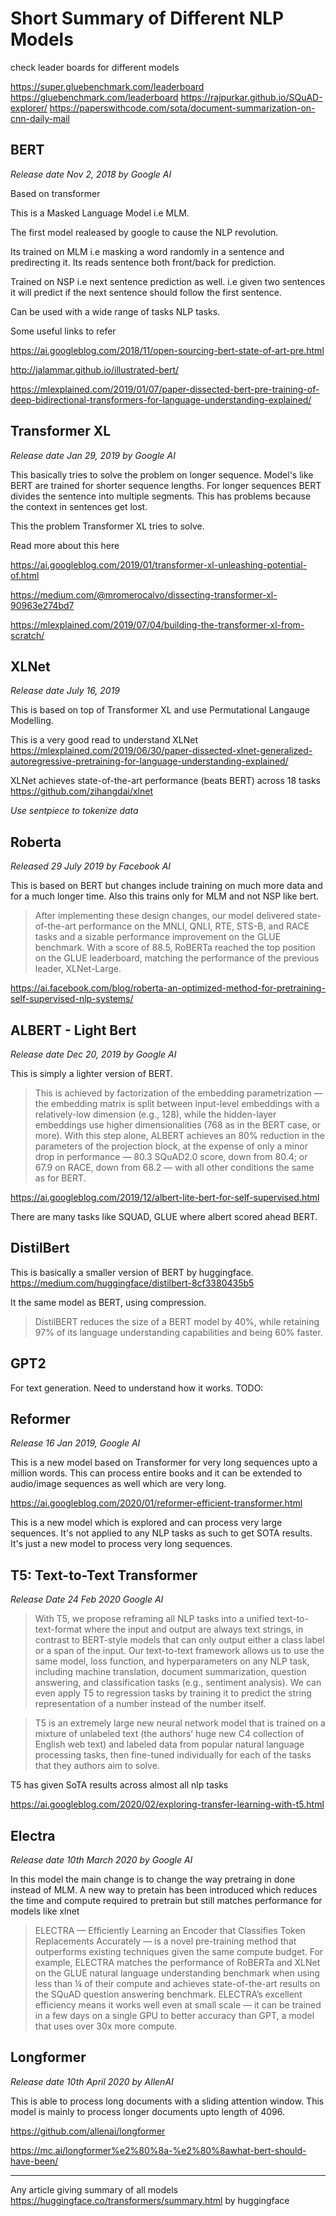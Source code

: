 # Short Summary of Different NLP Models 

check leader boards for different models 

https://super.gluebenchmark.com/leaderboard
https://gluebenchmark.com/leaderboard
https://rajpurkar.github.io/SQuAD-explorer/
https://paperswithcode.com/sota/document-summarization-on-cnn-daily-mail

## BERT

*Release date Nov 2, 2018 by Google AI*

Based on transformer

This is a Masked Language Model i.e MLM.

The first model realeased by google to cause the NLP revolution. 

Its trained on MLM i.e masking a word randomly in a sentence and predirecting it. Its reads sentence both front/back for prediction.

Trained on NSP i.e next sentence prediction as well. i.e given two sentences it will predict if the next sentence should follow the first sentence.

Can be used with a wide range of tasks NLP tasks. 

Some useful links to refer

https://ai.googleblog.com/2018/11/open-sourcing-bert-state-of-art-pre.html

http://jalammar.github.io/illustrated-bert/

https://mlexplained.com/2019/01/07/paper-dissected-bert-pre-training-of-deep-bidirectional-transformers-for-language-understanding-explained/

## Transformer XL

*Release date Jan 29, 2019 by Google AI*

This basically tries to solve the problem on longer sequence.
Model's like BERT are trained for shorter sequence lengths.
For longer sequences BERT divides the sentence into multiple segments. This has problems because the context in sentences get lost.

This the problem Transformer XL tries to solve.

Read more about this here 

https://ai.googleblog.com/2019/01/transformer-xl-unleashing-potential-of.html

https://medium.com/@mromerocalvo/dissecting-transformer-xl-90963e274bd7

https://mlexplained.com/2019/07/04/building-the-transformer-xl-from-scratch/

## XLNet

*Release date July 16, 2019*

This is based on top of Transformer XL and use Permutational Langauge Modelling. 

This is a very good read to understand XLNet https://mlexplained.com/2019/06/30/paper-dissected-xlnet-generalized-autoregressive-pretraining-for-language-understanding-explained/

XLNet achieves state-of-the-art performance (beats BERT) across 18 tasks https://github.com/zihangdai/xlnet

*Use sentpiece to tokenize data*


## Roberta

*Released 29 July 2019 by Facebook AI*

This is based on BERT but changes include training on much more data and for a much longer time. Also this trains only for MLM and not NSP like bert. 

> After implementing these design changes, our model delivered state-of-the-art performance on the MNLI, QNLI, RTE, STS-B, and RACE tasks and a sizable performance improvement on the GLUE benchmark. With a score of 88.5, RoBERTa reached the top position on the GLUE leaderboard, matching the performance of the previous leader, XLNet-Large. 

https://ai.facebook.com/blog/roberta-an-optimized-method-for-pretraining-self-supervised-nlp-systems/


## ALBERT - Light Bert

*Release date Dec 20, 2019 by Google AI*

This is simply a lighter version of BERT. 

> This is achieved by factorization of the embedding parametrization — the embedding matrix is split between input-level embeddings with a relatively-low dimension (e.g., 128), while the hidden-layer embeddings use higher dimensionalities (768 as in the BERT case, or more). With this step alone, ALBERT achieves an 80% reduction in the parameters of the projection block, at the expense of only a minor drop in performance — 80.3 SQuAD2.0 score, down from 80.4; or 67.9 on RACE, down from 68.2 — with all other conditions the same as for BERT.

https://ai.googleblog.com/2019/12/albert-lite-bert-for-self-supervised.html

There are many tasks like SQUAD, GLUE where albert scored ahead BERT. 


## DistilBert

This is basically a smaller version of BERT by huggingface. 
https://medium.com/huggingface/distilbert-8cf3380435b5

It the same model as BERT, using compression. 

> DistilBERT reduces the size of a BERT model by 40%, while retaining 97% of its language understanding capabilities and being 60% faster.



## GPT2 

For text generation. 
Need to understand how it works.
TODO:


## Reformer

*Release 16 Jan 2019, Google AI*

This is a new model based on Transformer for very long sequences upto a million words.
This can process entire books and it can be extended to audio/image sequences as well which are very long.

https://ai.googleblog.com/2020/01/reformer-efficient-transformer.html

This is a new model which is explored and can process very large sequences. It's not applied to any NLP tasks as such to get SOTA results. It's just a new model to process very long sequences. 


## T5: Text-to-Text Transformer

*Release Date 24 Feb 2020 Google AI*

> With T5, we propose reframing all NLP tasks into a unified text-to-text-format where the input and output are always text strings, in contrast to BERT-style models that can only output either a class label or a span of the input. Our text-to-text framework allows us to use the same model, loss function, and hyperparameters on any NLP task, including machine translation, document summarization, question answering, and classification tasks (e.g., sentiment analysis). We can even apply T5 to regression tasks by training it to predict the string representation of a number instead of the number itself.

>T5 is an extremely large new neural network model that is trained on a mixture of unlabeled text (the authors’ huge new C4 collection of English web text) and labeled data from popular natural language processing tasks, then fine-tuned individually for each of the tasks that they authors aim to solve.

T5 has given SoTA results across almost all nlp tasks

https://ai.googleblog.com/2020/02/exploring-transfer-learning-with-t5.html


## Electra

*Release date 10th March 2020 by Google AI*

In this model the main change is to change the way pretraing in done instead of MLM. A new way to pretain has been introduced which reduces the time and compute required to pretrain but still matches performance for models like xlnet

>ELECTRA — Efficiently Learning an Encoder that Classifies Token Replacements Accurately — is a novel pre-training method that outperforms existing techniques given the same compute budget. For example, ELECTRA matches the performance of RoBERTa and XLNet on the GLUE natural language understanding benchmark when using less than ¼ of their compute and achieves state-of-the-art results on the SQuAD question answering benchmark. ELECTRA’s excellent efficiency means it works well even at small scale — it can be trained in a few days on a single GPU to better accuracy than GPT, a model that uses over 30x more compute. 


## Longformer

*Release date 10th April 2020 by AllenAI*

This is able to process long documents with a sliding attention window. This model is mainly to process longer documents upto length of 4096.


https://github.com/allenai/longformer

https://mc.ai/longformer%e2%80%8a-%e2%80%8awhat-bert-should-have-been/




---

Any article giving summary of all models https://huggingface.co/transformers/summary.html by huggingface